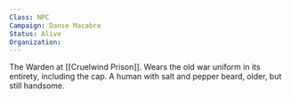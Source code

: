```yaml
---
Class: NPC
Campaign: Danse Macabre
Status: Alive
Organization:
---
```

The Warden at [[Cruelwind Prison]]. Wears the old war uniform in its entirety, including the cap. A human with salt and pepper beard, older, but still handsome.